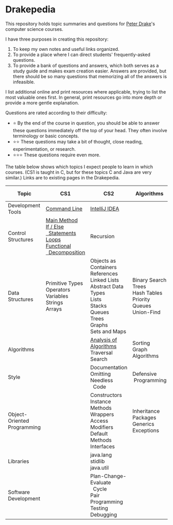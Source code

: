 # Drakepedia
This repository holds topic summaries and questions for [Peter Drake](https://sites.google.com/a/lclark.edu/drake/)'s
computer science courses.

I have three purposes in creating this repository:
1. To keep my own notes and useful links organized.
1. To provide a place where I can direct students' frequently-asked questions.
1. To provide a bank of questions and answers, which both serves as a study guide and makes exam creation easier. Answers are
provided, but there should be so many questions that memorizing all of the answers is infeasible.

I list additional online and print resources where applicable, trying to list the most valuable ones first. In general, print
resources go into more depth or provide a more gentle explanation.

Questions are rated according to their difficulty:
- :star: By the end of the course in question, you should be able to answer these questions immediately off the top of your
head. They often involve terminology or basic concepts.
- :star::star: These questions may take a bit of thought, close reading, experimentation, or research.
- :star::star::star: These questions require even more.

The table below shows which topics I expect people to learn in which courses. (CS1 is taught in C, but for these topics C and Java are very similar.) Links are to existing pages in the Drakepedia.

Topic | CS1 | CS2 | Algorithms | Software Development
-|-|-|-|-
Development Tools | [Command Line](development_tools/command_line.md) | [IntelliJ IDEA](development_tools/intellij_idea.md)| | [Git](development_tools/git.md)
Control<br>Structures | [Main Method](control_structures/main_method.md)<br>[If / Else<br>&nbsp;&nbsp;Statements](control_structures/if_else.md)<br>[Loops](control_structures/loops.md)<br>[Functional<br>&nbsp;&nbsp;Decomposition](control_structures/functional_decomposition.md) | Recursion | |
Data<br>Structures | Primitive Types<br>Operators<br>Variables<br>Strings<br>Arrays | Objects as Containers<br>References<br>Linked Lists<br>Abstract Data Types<br>Lists<br>Stacks<br>Queues<br>Trees<br>Graphs<br>Sets and Maps | Binary Search Trees<br>Hash Tables<br>Priority Queues<br>Union-Find |
Algorithms | | [Analysis of Algorithms](algorithms/analysis.md)<br>Traversal<br>Search | Sorting<br>Graph Algorithms |
Style | | Documentation<br>Omitting Needless<br>&nbsp;&nbsp;Code | Defensive<br>&nbsp;Programming |
Object-<br>Oriented Programming | | Constructors<br>Instance Methods<br>Wrappers<br>Access Modifiers<br>Default Methods<br>Interfaces | Inheritance<br>Packages<br>Generics<br>Exceptions | Enums<br>Inner Classes
Libraries | | java.lang<br>stidlib<br>java.util | | [javax.swing](libraries/javax.swing.md)
Software<br>Development | | Plan-Change-Evaluate<br>&nbsp;&nbsp;Cycle<br>Pair Programming<br>Testing<br>Debugging | | [Extreme<br>&nbsp;&nbsp;Programming](software_development/extreme_programming.md)<br>Object-Oriented<br>&nbsp;&nbsp;Design<br>Design Patterns
